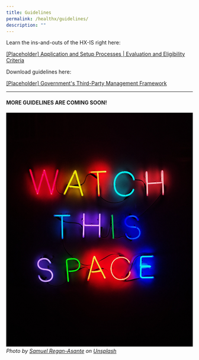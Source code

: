 ```yaml
---
title: Guidelines
permalink: /healthx/guidelines/
description: ""
---
```

Learn the ins-and-outs of the HX-IS right here:

[[Placeholder] Application and Setup Processes | Evaluation and Eligibility Criteria](/files/hx-is_applicationprocessevaluation&eligibilitycriteria.pdf)

Download guidelines here: 

[[Placeholder] Government's Third-Party Management Framework](/files/key-policies-third-party-framework.pdf)

--- 

#### MORE GUIDELINES ARE COMING SOON!
![coming soon](/images/Test%20Images/samuel-regan-asante-rk8fhggeyr8-unsplash.jpeg)
*Photo by [Samuel Regan-Asante](https://unsplash.com/@fkaregan?utmsource=unsplash&utmmedium=referral&utmcontent=creditCopyText) on [Unsplash](https://unsplash.com/photos/Rk8fHGGeyr8?utmsource=unsplash&utmmedium=referral&utmcontent=creditCopyText)*
